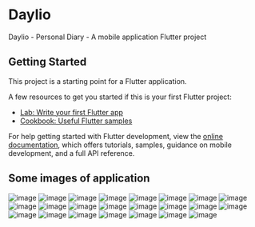 # Daylio

Daylio - Personal Diary - A mobile application Flutter project

## Getting Started

This project is a starting point for a Flutter application.

A few resources to get you started if this is your first Flutter project:

- [Lab: Write your first Flutter app](https://docs.flutter.dev/get-started/codelab)
- [Cookbook: Useful Flutter samples](https://docs.flutter.dev/cookbook)

For help getting started with Flutter development, view the
[online documentation](https://docs.flutter.dev/), which offers tutorials,
samples, guidance on mobile development, and a full API reference.

## Some images of application
![image](https://github.com/eccedentesiast-kid/daylio/assets/91082621/89ac1ce0-975b-432c-928a-f019e83e3891)
![image](https://github.com/eccedentesiast-kid/daylio/assets/91082621/70ba58a1-2bfa-487c-9950-cd21afc77690)
![image](https://github.com/eccedentesiast-kid/daylio/assets/91082621/52329118-30a3-4e27-b283-7b79f50b38fe)
![image](https://github.com/eccedentesiast-kid/daylio/assets/91082621/e52a5af7-988b-4a4b-9962-f8d006b06044)
![image](https://github.com/eccedentesiast-kid/daylio/assets/91082621/32f8b668-16a6-4f6a-9ce8-fcdb81e9def4)
![image](https://github.com/eccedentesiast-kid/daylio/assets/91082621/bc2b513f-907f-4d1b-8d59-c8db3101504e)
![image](https://github.com/eccedentesiast-kid/daylio/assets/91082621/698a3951-3ebd-424a-bcaf-316bfbdfe5d1)
![image](https://github.com/eccedentesiast-kid/daylio/assets/91082621/fcaa4126-c78f-4a84-a18a-e91aa23cab93)
![image](https://github.com/eccedentesiast-kid/daylio/assets/91082621/b0d74338-3abd-450d-9597-e7f3ac529133)
![image](https://github.com/eccedentesiast-kid/daylio/assets/91082621/931d2985-6c1a-425e-ae90-463ae9770daa)
![image](https://github.com/eccedentesiast-kid/daylio/assets/91082621/a8a9bd19-6c16-4c99-9a99-6126d5de8a1b)
![image](https://github.com/eccedentesiast-kid/daylio/assets/91082621/296f7aec-16a0-4f98-82c2-b74f5407c86b)
![image](https://github.com/eccedentesiast-kid/daylio/assets/91082621/ff83e7cc-2be5-45d7-add7-f1a79ab5e396)
![image](https://github.com/eccedentesiast-kid/daylio/assets/91082621/c3c2a4eb-0641-4bcf-a602-a9a64b6e7804)
![image](https://github.com/eccedentesiast-kid/daylio/assets/91082621/c5c61342-8367-498b-aa24-60624fe4c9b5)
![image](https://github.com/eccedentesiast-kid/daylio/assets/91082621/28bf113a-929f-4888-b070-3596725af025)
![image](https://github.com/eccedentesiast-kid/daylio/assets/91082621/95add5d4-6dc4-44e0-8bc8-1e965de4f1ab)
![image](https://github.com/eccedentesiast-kid/daylio/assets/91082621/74aa90c9-6d2c-4ca1-835f-740c9a58804e)
![image](https://github.com/eccedentesiast-kid/daylio/assets/91082621/79d01b99-17f2-48d3-96f8-48fd7bf5647a)
![image](https://github.com/eccedentesiast-kid/daylio/assets/91082621/c6a694eb-5fcb-4da8-8709-aa46f3717cfd)
![image](https://github.com/eccedentesiast-kid/daylio/assets/91082621/676526d4-255c-42c2-80b4-0aac50be7373)
![image](https://github.com/eccedentesiast-kid/daylio/assets/91082621/168961c5-e218-4e76-b2e4-bfbe9011cd57)
![image](https://github.com/eccedentesiast-kid/daylio/assets/91082621/ba47657a-d314-4a01-bd7c-7074c0cde049)








